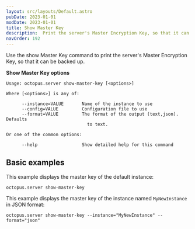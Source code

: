 ```yaml
---
layout: src/layouts/Default.astro
pubDate: 2023-01-01
modDate: 2023-01-01
title: Show Master Key
description:  Print the server's Master Encryption Key, so that it can be backed up
navOrder: 192
---
```


Use the show Master Key command to print the server's Master Encryption Key, so that it can be backed up.

**Show Master Key options**

```text
Usage: octopus.server show-master-key [<options>]

Where [<options>] is any of:

      --instance=VALUE       Name of the instance to use
      --config=VALUE         Configuration file to use
      --format=VALUE         The format of the output (text,json). Defaults
                               to text.

Or one of the common options:

      --help                 Show detailed help for this command
```

## Basic examples

This example displays the master key of the default instance:

```
octopus.server show-master-key
```

This example displays the master key of the instance named `MyNewInstance` in JSON format:

```
octopus.server show-master-key --instance="MyNewInstance" --format="json"
```
